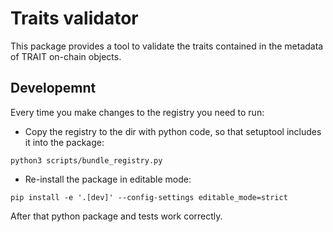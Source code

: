 # Traits validator

This package provides a tool to validate the traits contained in the metadata of TRAIT on-chain objects.

## Developemnt

Every time you make changes to the registry you need to run:

- Copy the registry to the dir with python code, so that setuptool includes it into the package:

``` command
python3 scripts/bundle_registry.py
```

- Re-install the package in editable mode:

``` command
pip install -e '.[dev]' --config-settings editable_mode=strict
```

After that python package and tests work correctly.

